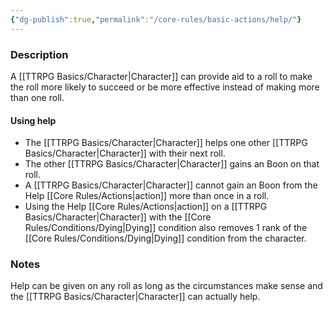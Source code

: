 ```yaml
---
{"dg-publish":true,"permalink":"/core-rules/basic-actions/help/"}
---
```


### Description
A [[TTRPG Basics/Character\|Character]] can provide aid to a roll to make the roll more likely to succeed or be more effective instead of making more than one roll. 

#### Using help
- The [[TTRPG Basics/Character\|Character]] helps one other [[TTRPG Basics/Character\|Character]] with their next roll.
- The other [[TTRPG Basics/Character\|Character]] gains an Boon on that roll.
- A [[TTRPG Basics/Character\|Character]] cannot gain an Boon from the Help [[Core Rules/Actions\|action]] more than once in a roll.
- Using the Help [[Core Rules/Actions\|action]] on a [[TTRPG Basics/Character\|Character]] with the [[Core Rules/Conditions/Dying\|Dying]] condition also removes 1 rank of the [[Core Rules/Conditions/Dying\|Dying]] condition from the character.

### Notes
Help can be given on any roll as long as the circumstances make sense and the [[TTRPG Basics/Character\|Character]] can actually help.